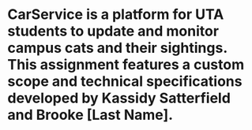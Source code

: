 # CarService is a platform for UTA students to update and monitor campus cats and their sightings. This assignment features a custom scope and technical specifications developed by Kassidy Satterfield and Brooke [Last Name].
